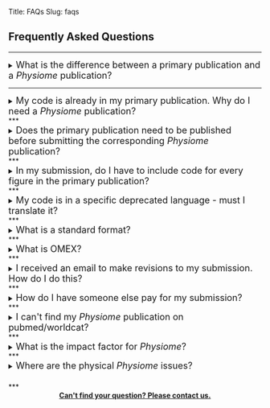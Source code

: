 Title: FAQs
Slug: faqs
       
<style>
.hand {cursor: pointer;}
</style>
   
## Frequently Asked Questions
***

<details>
  <summary p class="hand"><font size="4">What is the difference between a primary publication and a <i>Physiome</i> publication?</font></summary>
  <div id="difference"/>
    The primary publication is an experimental or modelling paper describing the model, and has been accepted to a peer-reviewed journal in the field of physiological modelling. The primary publication demonstrates that the model presented in the <i>Physiome</i> article has been scientifically reviewed. In addition, it will typically include relevant biological background, and explain why the model was developed.

    <i>Physiome</i> articles focus on reproducibility and reuse, but do not deal with the validation nor scientific relevance of the models: these are reviewed in the Primary Paper.
</details>

***
<details>
  <summary p class="hand"><font size="4">My code is already in my primary publication. Why do I need a <i>Physiome</i> publication?</font></summary>
  <p>
  <div id="why"/>
    A <i>Physiome</i> article enables you to fully describe your model implementation and its use to reproduce the findings of your primary publication. Also, any modifications made to the code since the publication of the primary publication can be finalised in order to meet reproducibility and reusability standards. 
  
</details>
***
<details>
  <summary p class="hand"><font size="4">Does the primary publication need to be published before submitting the corresponding <i>Physiome</i> publication?</font></summary>
  <p>
  <div id="publish_before"/>
    No: for original submissions, authors are encouraged to prepare their <i>Physiome</i> submission(s) in parallel to the primary publication. Submissions will be curated and evaluated, but not published until the primary publication is accepted and has been allocated a DOI. 
  
</details>
***
<details>
  <summary p class="hand"><font size="4">In my submission, do I have to include code for every figure in the primary publication?</font></summary>
  <p>
  <div id="every_figure"/>
    No. The <i>Physiome</i> article should, however, clearly describe which results from the primary publication can be reproduced by the implementation.
  
</details>
***
<details>
  <summary p class="hand"><font size="4">My code is in a specific deprecated language - must I translate it?</font></summary>
  <p>
  <div id="language"/>
    Code language does not have to be a standard markup language - as long as we can run it our computers and reproduce the expected results. Provide exact instructions on how to install or access the tools required to execute the files included in your submission.
  
</details>
***
<details>
  <summary p class="hand"><font size="4">What is a standard format?</font></summary>
  <p>
  <div id="standard_format"/>
    A markup languages such as CellML, SBML, and NeuroML, designed to encode a model in unambiguous form. The markup language SED-ML is designed to specify the simulation protocol for running the model with specified inputs and outputs. The use of these standard formats improves the reusability of your model implementation. 

    See the Computational Modelling in Biology Network (<a href="http://co.mbine.org/" target="_blank" rel="noopener noreferrer">COMBINE</a>) for further information and guidance on the use of standards for modelling in biology. 
  
</details>
***
<details>
  <summary p class="hand"><font size="4">What is OMEX?</font></summary>
  <p>
  <div id="omex"/>
    The Open Modelling Exchange format, <a href="http://co.mbine.org/standards/omex" target="_blank" rel="noopener noreferrer">OMEX</a>, is the technical specification defining the format of the COMBINE archive, to allow it to be used within the COMBINE network. 
    
    <i>Physiome</i> articles include a COMBINE archive containing all files required for implementation of the model and reproduction of the simulation results presented. It can be opened by any type of ZIP reader - just rename the file extension from ".omex" to ".zip".
  
</details>
***
<details>
  <summary p class="hand"><font size="4">I received an email to make revisions to my submission. How do I do this?</font></summary>
  <p>
  <div id="resubmit"/>
    On the <i>Physiome</i> submission portal, click 'Submit revision'. There, you can replace and/or upload new files for your manuscript or supplementary material. 

    Upon submission of the revisions, <i>Physiome</i> editors and curators will resume curation process by assessing the new material.
  
</details>
***
<details>
  <summary p class="hand"><font size="4">How do I have someone else pay for my submission?</font></summary>
  <p>
  <div id="payment"/>
    On acceptance of your submission, you will receive a link via email to view your article on the <i>Physiome</i> submission portal. On the portal, there is a link to the payment page for your submission, hosted by Stripe. This link can be sent to your designated third party making the payment, who will not need sign-in credentials to do so. 
    This link does not timeout, but will be inactivated should you click 'Cancel'.
  
</details>
***
<details>
  <summary p class="hand"><font size="4">I can't find my <i>Physiome</i> publication on pubmed/worldcat?</font></summary>
  <p>
  <div id="pubmed"/>
    Each article has a DOI unique to it - it is not the same as the primary publication's. You will see your <i>Physiome</i> publication on international databases soon.
  
</details>
***
<details>
  <summary p class="hand"><font size="4">What is the impact factor for <i>Physiome</i>?</font></summary>
  <p>
  <div id="impact_factor"/>
    We are a new journal! We are working on appearing on various international databases.
  
</details>
***
<details>
  <summary p class="hand"><font size="4">Where are the physical <i>Physiome</i> issues?</font></summary>
  <p>
  <div id="physical"/>
    We are an online only journal, publishing as soon as submissions are curated and accepted. Given the nature of the submissions, which are heavy on computer code, there are no physical copies of the journal.
  
</details>
<h5 id="physical"><em></em></h5>
***
       
<div style = "text-align: center;"> 
<a href = "mailto:physiome@physiomeproject.org"><strong>Can't find your question? Please contact us.  </strong></a>

</div>

<br /> 
